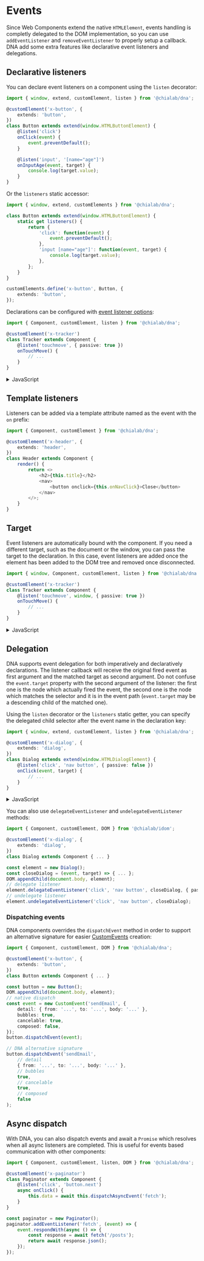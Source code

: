 # Events

Since Web Components extend the native `HTMLElement`, events handling is completly delegated to the DOM implementation, so you can use `addEventListener` and `removeEventListener` to properly setup a callback.  
DNA add some extra features like declarative event listeners and delegations.

## Declarative listeners

You can declare event listeners on a component using the `listen` decorator:

```ts
import { window, extend, customElement, listen } from '@chialab/dna';

@customElement('x-button', {
    extends: 'button',
})
class Button extends extend(window.HTMLButtonElement) {
    @listen('click')
    onClick(event) {
        event.preventDefault();
    }

    @listen('input', '[name="age"]')
    onInputAge(event, target) {
        console.log(target.value);
    }
}
```

Or the `listeners` static accessor:

```ts
import { window, extend, customElements } from '@chialab/dna';

class Button extends extend(window.HTMLButtonElement) {
    static get listeners() {
        return {
            'click': function(event) {
                event.preventDefault();
            },
            'input [name="age"]': function(event, target) {
                console.log(target.value);
            },
        };
    }
}

customElements.define('x-button', Button, {
    extends: 'button',
});
```

Declarations can be configured with [event listener options]((https://developer.mozilla.org/it/docs/Web/API/Element/addEventListener)):

```ts
import { Component, customElement, listen } from '@chialab/dna';

@customElement('x-tracker')
class Tracker extends Component {
    @listen('touchmove', { passive: true })
    onTouchMove() {
        // ...
    }
}
```

<details>
<summary>JavaScript</summary>
<div>

```ts
import { Component, customElements } from '@chialab/dna';

class Tracker extends Component {
    static get listeners(){
        return {
            touchmove: {
                callback(event) {
                    // ...
                },
                passive: true,
            },
        };
    }
}

customElements.define('x-tracker', Tracker);
```

</div>
</details>

## Template listeners

Listeners can be added via a template attribute named as the event with the `on` prefix:

```ts
import { Component, customElement } from '@chialab/dna';

@customElement('x-header', {
    extends: 'header',
})
class Header extends Component {
    render() {
        return <>
            <h2>{this.title}</h2>
            <nav>
                <button onclick={this.onNavClick}>Close</button>
            </nav>
        </>;
    }
}
```

## Target

Event listeners are automatically bound with the component. If you need a different target, such as the document or the window, you can pass the target to the declaration. In this case, event listeners are added once the element has been added to the DOM tree and removed once disconnected.

```ts
import { window, Component, customElement, listen } from '@chialab/dna';

@customElement('x-tracker')
class Tracker extends Component {
    @listen('touchmove', window, { passive: true })
    onTouchMove() {
        // ...
    }
}
```

<details>
<summary>JavaScript</summary>
<div>

```ts
import { window, Component, customElements } from '@chialab/dna';

class Tracker extends Component {
    static get listeners(){
        return {
            touchmove: {
                callback(event) {
                    // ...
                },
                target: window,
                passive: true,
            },
        };
    }
}

customElements.define('x-tracker', Tracker);
```

</div>
</details>

## Delegation

DNA supports event delegation for both imperatively and declaratively declarations. The listener callback will receive the original fired event as first argument and the matched target as second argument. Do not confuse the `event.target` property with the second argument of the listener: the first one is the node which actually fired the event, the second one is the node which matches the selector and it is in the event path (`event.target` may be a descending child of the matched one).

Using the `listen` decorator or the `listeners` static getter, you can specify the delegated child selector after the event name in the declaration key:

```ts
import { window, extend, customElement, listen } from '@chialab/dna';

@customElement('x-dialog', {
    extends: 'dialog',
})
class Dialog extends extend(window.HTMLDialogElement) {
    @listen('click', 'nav button', { passive: false })
    onClick(event, target) {
        // ...
    }
}
```

<details>
<summary>JavaScript</summary>
<div>

```ts
import { window, extend, customElements } from '@chialab/dna';

class Dialog extends extend(window.HTMLDialogElement) {
    static get listeners() {
        return {
            'click nav button': {
                callback(event, target) {
                    // ...
                },
                passive: false,
            },
        };
    };
}

customElements.define('x-dialog', Dialog, {
    extends: 'dialog',
})
```

</div>
</details>

You can also use `delegateEventListener` and `undelegateEventListener` methods:

```ts
import { Component, customElement, DOM } from '@chialab/idom';

@customElement('x-dialog', {
    extends: 'dialog',
})
class Dialog extends Component { ... }

const element = new Dialog();
const closeDialog = (event, target) => { ... };
DOM.appendChild(document.body, element);
// delegate listener
element.delegateEventListener('click', 'nav button', closeDialog, { passive: false });
// undelegate listener
element.undelegateEventListener('click', 'nav button', closeDialog);
```

### Dispatching events

DNA components overrides the `dispatchEvent` method in order to support an alternative signature for easier [CustomEvents](https://developer.mozilla.org/en-US/docs/Web/Guide/Events/Creating_and_triggering_events) creation:

```ts
import { Component, customElement, DOM } from '@chialab/dna';

@customElement('x-button', {
    extends: 'button',
})
class Button extends Component { ... }

const button = new Button();
DOM.appendChild(document.body, element);
// native dispatch
const event = new CustomEvent('sendEmail', {
    detail: { from: '...', to: '...', body: '...' },
    bubbles: true,
    cancelable: true,
    composed: false,
});
button.dispatchEvent(event);

// DNA alternative signature
button.dispatchEvent('sendEmail',
    // detail
    { from: '...', to: '...', body: '...' },
    // bubbles
    true,
    // cancelable
    true,
    // composed
    false
);
```

## Async dispatch

With DNA, you can also dispatch events and await a `Promise` which resolves when all async listeners are completed. This is useful for events based communication with other components:

```ts
import { Component, customElement, listen, DOM } from '@chialab/dna';

@customElement('x-paginator')
class Paginator extends Component {
    @listen('click', 'button.next')
    async onClick() {
        this.data = await this.dispatchAsyncEvent('fetch');
    }
}

const paginator = new Paginator();
paginator.addEventListener('fetch', (event) => {
    event.respondWith(async () => {
        const response = await fetch('/posts');
        return await response.json();
    });
});
```
